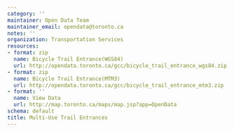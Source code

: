 ```yaml
---
category: ''
maintainer: Open Data Team
maintainer_email: opendata@toronto.ca
notes: ''
organization: Transportation Services
resources:
- format: zip
  name: Bicycle Trail Entrance(WGS84)
  url: http://opendata.toronto.ca/gcc/bicycle_trail_entrance_wgs84.zip
- format: zip
  name: Bicycle Trail Entrance(MTM3)
  url: http://opendata.toronto.ca/gcc/bicycle_trail_entrance_mtm3.zip
- format: ''
  name: View Data
  url: http://map.toronto.ca/maps/map.jsp?app=OpenData
schema: default
title: Multi-Use Trail Entrances
---
```

